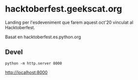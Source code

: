 # hacktoberfest.geekscat.org

Landing per l'esdeveniment que farem aquest oct'20 vinculat al Hacktoberfest.

Basat en hacktoberfest.es.python.org

## Devel

```
python -m http.server 8000
```

[http://localhost:8000](http://localhost:8000)
